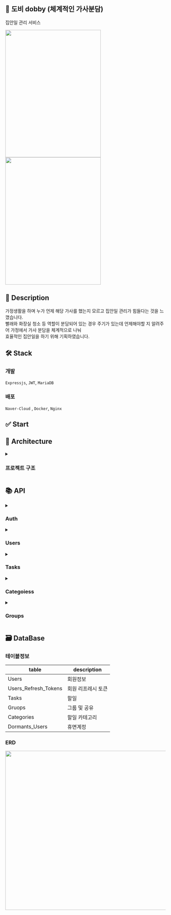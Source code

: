 
## 📱 도비 dobby (체계적인 가사분담)

집안일 관리 서비스


<img src="https://user-images.githubusercontent.com/87120463/217172577-029cf21a-505e-445d-a7cd-56d440ad1526.png" width=300px height=400px />    <img src="https://user-images.githubusercontent.com/87120463/217172863-b1d268aa-24b9-4185-85c3-4be7bf35128f.png" width=300px height=400px />



## 💬 Description

가정생활을 하며 누가 언제 해당 가사를 했는지 모르고 집안일 관리가 힘들다는 것을 느꼈습니다.<br/> 
빨래와 화장실 청소 등 역할이 분담되어 있는 경우 주기가 있는데 언제해야할 지 알려주어 가정에서 가사 분담을 체계적으로 나눠<br/>
효율적인 집안일을 하기 위해 기획하였습니다. 

## 🛠 Stack

### 개발
`Expressjs`, `JWT`, `MariaDB`
<br>

### 배포
`Naver-Cloud` , `Docker`, `Nginx`

## ✅ Start


## 📔 Architecture
<details>
  <summary><h3>프로젝트 구조</h3></summary>

- `config` - 환경설정 로직
- `middleware` - 로거,유효성검사 로직
- `models` - DB 쿼리 로직   
- `routes` -  라우터 처리 로직
- `services` - 비즈니스 로직
- `utils` - 기타함수

```
dobby
├─ .babelrc
├─ .eslintrc
├─ .gitignore
├─ .prettierrc.json
├─ README.md
├─ package-lock.json
├─ package.json
└─ src
   ├─ app.js
   ├─ config
   │  ├─ app.config.js
   │  ├─ db.configs.js
   │  ├─ jwt.config.js
   │  └─ logger.config.js
   ├─ middleware
   │  ├─ logger.js
   │  └─ validation
   │     └─ validation.js
   ├─ models
   │  ├─ categories.model.js
   │  ├─ database.js
   │  ├─ groups.model.js
   │  ├─ refreshToken.model.js
   │  ├─ tasks.model.js
   │  └─ users.model.js
   ├─ routes
   │  ├─ auth.router.js
   │  ├─ group.router.js
   │  ├─ index.router.js
   │  ├─ task.router.js
   │  └─ user.router.js
   ├─ services
   │  ├─ auth.service.js
   │  ├─ axios.service.js
   │  ├─ categories.service.js
   │  ├─ group.service.js
   │  ├─ jwt.service.js
   │  ├─ task.service.js
   │  └─ user.service.js
   └─ utils
      ├─ checkHeader.utll.js
      ├─ decodeToken.util.js
      ├─ getDate.util.js
      └─ randomString.util.js

```

</details>

## 📚 API


<details>
 <summary><h3>Auth</h3></summary>
  
 <details>
  <summary>로그인</summary><br/>
   
`Request`

  
 ```js
  POST
  /login
  
  {
    "social_id" : string
    "social_type" : string
  }
  ```
   <br/>
  
  `Response`
       <br/>
 ```js
HTTP/1.1 200 OK
  
  {
    "access_token" : string
    "refresh_token" : string
  }
  
 HTTP/1.1 404 Bad Request
 
 {
    "message" : "not defined"
 }
  ```
  
</details>
  <details>
  <summary>회원가입</summary><br/>
   
`Request`

  
 ```js
POST
/auth/signup

{
	social_id : string,
	social_type : "kakao" || "google" || "apple",
	user_name: string || null
	profile_img :	string || null
	profile_color : string || null,
}
  ```
   <br/>
  
  `Response`
       <br/>
 ```js
HTTP/1.1 200 OK

{
	message : "success signup"
}

HTTP/1.1 400 Bad Request

{
	error: user already registered
}
  ```
  
</details>
  <details>
  <summary>토큰 재발급</summary><br/>
   
`Request`

  
 ```js
  POST
  /auth/tokens
  
 {
	header :`Authorization Bearer ${refresh_token}`
 }
  ```
   <br/>
  
  `Response`
       <br/>
 ```js
HTTP/1.1 200 OK
  
  {
    "access_token" : string
    "refresh_token" : string
  }
  
 HTTP/1.1 404 Bad Request
 
 {
    "message" : "not defined"
 }
  ```
  
</details>
</details>

<details>
 <summary><h3>Users</h3></summary>
  

  
  <details>
 <summary>조회</summary><br/>
    
 `Request`
    <br/>
    
```js
GET
/user/profile

{
  "header" :`Authorization Bearer ${access_token}`
}
    
```
    
 `Response`
 <br/>
    
```js
HTTP/1.1 200 OK

{
 	"user_name" : string,
	"profile_url" : string,
	"profile_color" : string,
	"is_connect" : number,
}

HTTP/1.1 404 Bad Request

{
	"message" : "not defined"
}
    
```
    
    
</details>
  <details>
 <summary>수정</summary><br/>
    
 `Request`
    <br/>
    
```js
PUT
/user
    
{
  header :`Authorization Bearer ${access_token}`
  body : {
        "user_name" : string,
        "profile_url" : string,
        "profile_color" : string,
      }
}
    
```
    
 `Response`
 <br/>
    
```js
HTTP/1.1 200 OK

{
  "user_name" : string,
  "profile_url" : string,
  "profile_color" : string,
  "is_connect" : number,
}

HTTP/1.1 404 Bad Request

{
  "message" : "not defined"
}
    
```
    
</details>
  <details>
 <summary>삭제</summary><br/>
    
 `Request`
    <br/>
    
```js
DELETE
/user
    
{
  "header" :`Authorization Bearer ${access_token}`
}
    
```
    
 `Response`
 <br/>
    
```js
HTTP/1.1 200 OK

{
  "message" : "success delete"
}

HTTP/1.1 404 Bad Request

{
  "message" : "not defined"
}
```
</details>
  
</details>

<details>
 <summary><h3>Tasks</h3></summary>
  
<details>
 <summary>할일생성</summary><br/>
      
 `Request`
    <br/>
    
```js
POST
/tasks
  
{
  header :`Authorization Bearer ${access_token}`
  body : {
            "task_title" : string,
            "memo" : string || null,
            "repeat_cycle" : "1D" || "1W" || "1M",
            "end_repeat_at" : string(DateTime) || null
            "excute_at" : string(DateTime)
          }
}
```
    
 `Response`
 <br/>
    
```js
HTTP/1.1 200 OK

{
  "task_id" : string,
  "task_title" : string,
  "memo" : string || null,
  "repeat_cycle" : "1D" || "1W" || "1M",
  "end_repeat_at" : string(DateTime) || null
  "excute_at" : string(DateTime)
  "created_at" : string(DateTime)
}

HTTP/1.1 404 Bad Request

{
	"message" : "not defined"
}

```
</details>
 <details>
 <summary>할일조회</summary><br/>
      
`Request`
    <br/>
    
```js
GET
/tasks

{
  header :`Authorization Bearer ${access_token}`
  params : {
            "tast_id" : string
          }
}
```
    
 `Response`
 <br/>
    
```js
HTTP/1.1 200 OK

{
	"task_id" : string,
	"task_title" : string,
	"memo" : string || null,
	"repeat_cycle" : "1D" || "1W" || "1M",
	"end_repeat_at" : string(DateTime) || null
	"excute_at" : string(DateTime)
	"created_at" : string(DateTime)
}

HTTP/1.1 404 Bad Request

{
	"message" : "not defined"
}

```
</details>
  
  <details>
 <summary>할일수정</summary><br/>
      
`Request`
    <br/>
    
```js
PUT
/tasks
  
{
  header :`Authorization Bearer ${access_token}`
  body : {
            "task_title" : string,
            "memo" : string || null,
         }
}
```
    
 `Response` 
<br/>
    
```js
HTTP/1.1 200 OK

{
  "task_id" : string,
  "task_title" : string,
  "memo" : string || null,
  "repeat_cycle" : "1D" || "1W" || "1M",
  "end_repeat_at" : string(DateTime) || null
  "excute_at" : string(DateTime)
  "created_at" : string(DateTime)
}

HTTP/1.1 404 Bad Request

{
  "message" : "not defined"
}

```
  
</details>
  <details>
 <summary>할일삭제</summary><br/>
    
`Request`
<br/>
    
```js
DELETE
/tasks
  
{
  header :`Authorization Bearer ${access_token}`
  params : {
              "task_id" : string,
           }
}
    
```
    
`Response` 
<br/>
    
```js
HTTP/1.1 200 OK

{
  "message" : success deleted
}

HTTP/1.1 404 Bad Request

{
  "message" : "not defined"
}

```
</details>
</details>
  
<details>
 <summary><h3>Categoiess</h3></summary>
</details>

  
<details>
 <summary><h3>Groups</h3></summary>
</details>

## 🗃 DataBase

### 테이블정보
|table|description|
|-|-|
|Users|회원정보|
|Users_Refresh_Tokens|회원 리프레시 토큰|
|Tasks|할일|
|Gruops|그룹 및 공유|
|Categories|할일 카테고리|
|Dormants_Users|휴면계정|

### ERD
<img width=700px height=500px  src="https://user-images.githubusercontent.com/87120463/217277491-25786889-cddf-4256-a3ee-ecedb587f5c7.png" />

